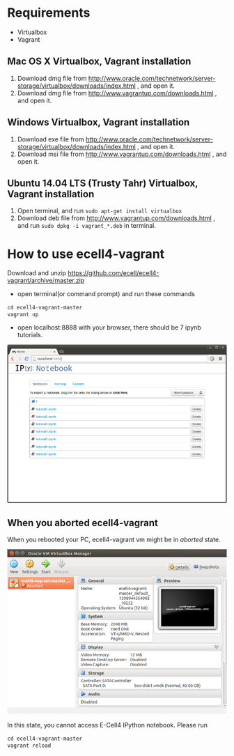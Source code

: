 # Requirements
* Virtualbox
* Vagrant

## Mac OS X Virtualbox, Vagrant installation
1. Download dmg file from http://www.oracle.com/technetwork/server-storage/virtualbox/downloads/index.html , and open it.
2. Download dmg file from http://www.vagrantup.com/downloads.html , and open it.

## Windows Virtualbox, Vagrant installation
1. Download exe file from http://www.oracle.com/technetwork/server-storage/virtualbox/downloads/index.html , and open it.
2. Download msi file from http://www.vagrantup.com/downloads.html , and open it.

## Ubuntu 14.04 LTS (Trusty Tahr) Virtualbox, Vagrant installation
1. Open terminal, and run `sudo apt-get install virtualbox`
2. Download deb file from http://www.vagrantup.com/downloads.html , and run `sudo dpkg -i vagrant_*.deb` in terminal.

# How to use ecell4-vagrant

Download and unzip https://github.com/ecell/ecell4-vagrant/archive/master.zip

* open terminal(or command prompt) and run these commands

```
cd ecell4-vagrant-master
vagrant up
```

* open localhost:8888 with your browser, there should be 7 ipynb tutorials.

![tutorials](https://raw.githubusercontent.com/ecell/ecell4-vagrant/master/images/tutorials.png)

## When you aborted ecell4-vagrant

When you rebooted your PC, ecell4-vagrant vm might be in *aborted* state.

![aborted](https://raw.githubusercontent.com/ecell/ecell4-vagrant/master/images/aborted.png)

In this state, you cannot access E-Cell4 IPython notebook.
Please run

```
cd ecell4-vagrant-master
vagrant reload
```
